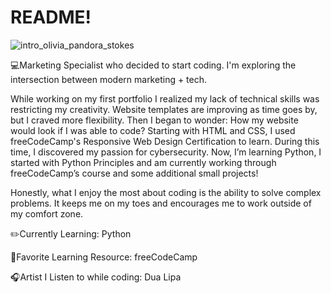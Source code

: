# README!
![intro_olivia_pandora_stokes](https://github.com/user-attachments/assets/e4a4e94d-98a7-475a-97b9-f0c8249ca2b3)

💻Marketing Specialist who decided to start coding. I'm exploring the intersection between modern marketing + tech.

While working on my first portfolio I realized my lack of technical skills was restricting my creativity. Website templates are improving as time goes by, but I craved more flexibility. Then I began to wonder: How my website would look if I was able to code? Starting with HTML and CSS, I used freeCodeCamp's Responsive Web Design Certification to learn. During this time, I discovered my passion for cybersecurity.  Now, I’m learning Python, I started with Python Principles and am currently working through freeCodeCamp’s course and some additional small projects!

Honestly, what I enjoy the most about coding is the ability to solve complex problems. It keeps me on my toes and encourages me to work outside of my comfort zone.



✏️Currently Learning:
Python

📒Favorite Learning Resource:
freeCodeCamp

🎧Artist I Listen to while coding:
Dua Lipa
